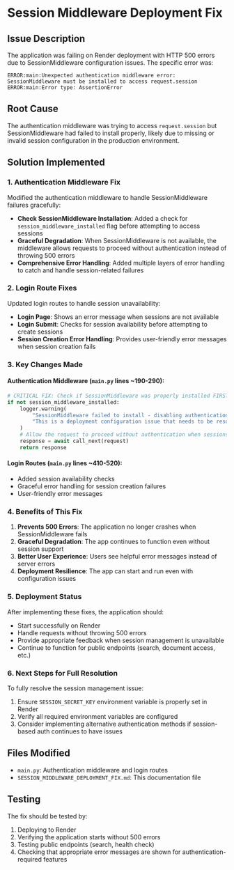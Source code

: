 # Session Middleware Deployment Fix

## Issue Description

The application was failing on Render deployment with HTTP 500 errors due to SessionMiddleware configuration issues. The specific error was:

```
ERROR:main:Unexpected authentication middleware error: SessionMiddleware must be installed to access request.session
ERROR:main:Error type: AssertionError
```

## Root Cause

The authentication middleware was trying to access `request.session` but SessionMiddleware had failed to install properly, likely due to missing or invalid session configuration in the production environment.

## Solution Implemented

### 1. Authentication Middleware Fix

Modified the authentication middleware to handle SessionMiddleware failures gracefully:

- **Check SessionMiddleware Installation**: Added a check for `session_middleware_installed` flag before attempting to access sessions
- **Graceful Degradation**: When SessionMiddleware is not available, the middleware allows requests to proceed without authentication instead of throwing 500 errors
- **Comprehensive Error Handling**: Added multiple layers of error handling to catch and handle session-related failures

### 2. Login Route Fixes

Updated login routes to handle session unavailability:

- **Login Page**: Shows an error message when sessions are not available
- **Login Submit**: Checks for session availability before attempting to create sessions
- **Session Creation Error Handling**: Provides user-friendly error messages when session creation fails

### 3. Key Changes Made

#### Authentication Middleware (`main.py` lines ~190-290):

```python
# CRITICAL FIX: Check if SessionMiddleware was properly installed FIRST
if not session_middleware_installed:
    logger.warning(
        "SessionMiddleware failed to install - disabling authentication for this request. "
        "This is a deployment configuration issue that needs to be resolved."
    )
    # Allow the request to proceed without authentication when sessions are broken
    response = await call_next(request)
    return response
```

#### Login Routes (`main.py` lines ~410-520):

- Added session availability checks
- Graceful error handling for session creation failures
- User-friendly error messages

### 4. Benefits of This Fix

1. **Prevents 500 Errors**: The application no longer crashes when SessionMiddleware fails
2. **Graceful Degradation**: The app continues to function even without session support
3. **Better User Experience**: Users see helpful error messages instead of server errors
4. **Deployment Resilience**: The app can start and run even with configuration issues

### 5. Deployment Status

After implementing these fixes, the application should:

- Start successfully on Render
- Handle requests without throwing 500 errors
- Provide appropriate feedback when session management is unavailable
- Continue to function for public endpoints (search, document access, etc.)

### 6. Next Steps for Full Resolution

To fully resolve the session management issue:

1. Ensure `SESSION_SECRET_KEY` environment variable is properly set in Render
2. Verify all required environment variables are configured
3. Consider implementing alternative authentication methods if session-based auth continues to have issues

## Files Modified

- `main.py`: Authentication middleware and login routes
- `SESSION_MIDDLEWARE_DEPLOYMENT_FIX.md`: This documentation file

## Testing

The fix should be tested by:

1. Deploying to Render
2. Verifying the application starts without 500 errors
3. Testing public endpoints (search, health check)
4. Checking that appropriate error messages are shown for authentication-required features
